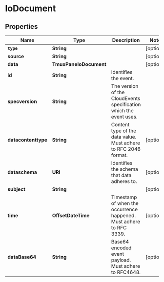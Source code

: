 

# IoDocument


## Properties

Name | Type | Description | Notes
------------ | ------------- | ------------- | -------------
**`type`** | **String** |  |  [optional]
**source** | **String** |  |  [optional]
**data** | **TmuxPaneIoDocument** |  |  [optional]
**id** | **String** | Identifies the event. | 
**specversion** | **String** | The version of the CloudEvents specification which the event uses. | 
**datacontenttype** | **String** | Content type of the data value. Must adhere to RFC 2046 format. |  [optional]
**dataschema** | **URI** | Identifies the schema that data adheres to. |  [optional]
**subject** | **String** |  |  [optional]
**time** | **OffsetDateTime** | Timestamp of when the occurrence happened. Must adhere to RFC 3339. |  [optional]
**dataBase64** | **String** | Base64 encoded event payload. Must adhere to RFC4648. |  [optional]



